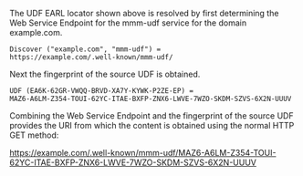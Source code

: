 The UDF EARL locator shown above is resolved by first determining the Web Service
Endpoint for the mmm-udf service for the domain example.com.

~~~~
Discover ("example.com", "mmm-udf") = 
https://example.com/.well-known/mmm-udf/
~~~~

Next the fingerprint of the source UDF is obtained.

~~~~
UDF (EA6K-62GR-VWQQ-BRVD-XA7Y-KYWK-P2ZE-EP) =
MAZ6-A6LM-Z354-TOUI-62YC-ITAE-BXFP-ZNX6-LWVE-7WZO-SKDM-SZVS-6X2N-UUUV
~~~~

Combining the Web Service Endpoint and the fingerprint of the source UDF provides
the URI from which the content is obtained using the normal HTTP GET method:

https://example.com/.well-known/mmm-udf/MAZ6-A6LM-Z354-TOUI-62YC-ITAE-BXFP-ZNX6-LWVE-7WZO-SKDM-SZVS-6X2N-UUUV


